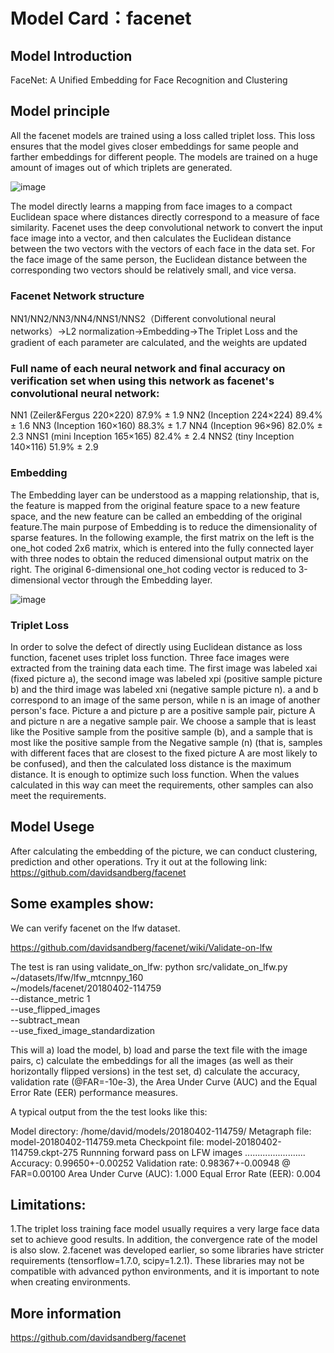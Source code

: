 # Model Card：facenet
## Model Introduction
FaceNet: A Unified Embedding for Face Recognition and Clustering

## Model principle

All the facenet models are trained using a loss called triplet loss. This loss ensures that the model gives closer embeddings for same people and farther embeddings for different people.
The models are trained on a huge amount of images out of which triplets are generated.

![image](https://user-images.githubusercontent.com/114071791/208702632-b747c6c0-578a-4e42-92e5-72358ce83e6f.png)

The model directly learns a mapping from face images to a compact Euclidean space where distances directly correspond to a measure of face similarity. Facenet uses the deep convolutional network to convert the input face image into a vector, and then calculates the Euclidean distance between the two vectors with the vectors of each face in the data set. For the face image of the same person, the Euclidean distance between the corresponding two vectors should be relatively small, and vice versa.

### Facenet Network structure

NN1/NN2/NN3/NN4/NNS1/NNS2（Different convolutional neural networks）->L2 normalization->Embedding->The Triplet Loss and the gradient of each parameter are calculated, and the weights are updated


### Full name of each neural network and final accuracy on verification set when using this network as facenet's convolutional neural network:

NN1 (Zeiler&Fergus 220×220)     87.9% ± 1.9
NN2 (Inception 224×224)         89.4% ± 1.6
NN3 (Inception 160×160)         88.3% ± 1.7
NN4 (Inception 96×96)           82.0% ± 2.3
NNS1 (mini Inception 165×165)   82.4% ± 2.4
NNS2 (tiny Inception 140×116)   51.9% ± 2.9

### Embedding

The Embedding layer can be understood as a mapping relationship, that is, the feature is mapped from the original feature space to a new feature space, and the new feature can be called an embedding of the original feature.The main purpose of Embedding is to reduce the dimensionality of sparse features.
In the following example, the first matrix on the left is the one_hot coded 2x6 matrix, which is entered into the fully connected layer with three nodes to obtain the reduced dimensional output matrix on the right. The original 6-dimensional one_hot coding vector is reduced to 3-dimensional vector through the Embedding layer.

![image](https://user-images.githubusercontent.com/114071791/208705890-2330e68a-97d4-4d4c-975d-e1cc098a6476.png)

### Triplet Loss

In order to solve the defect of directly using Euclidean distance as loss function, facenet uses triplet loss function.
Three face images were extracted from the training data each time. The first image was labeled xai (fixed picture a), the second image was labeled xpi (positive sample picture b) and the third image was labeled xni (negative sample picture n). a and b correspond to an image of the same person, while n is an image of another person's face. Picture a and picture p are a positive sample pair, picture A and picture n are a negative sample pair. We choose a sample that is least like the Positive sample from the positive sample (b), and a sample that is most like the positive sample from the Negative sample (n) (that is, samples with different faces that are closest to the fixed picture A are most likely to be confused), and then the calculated loss distance is the maximum distance. It is enough to optimize such loss function. When the values calculated in this way can meet the requirements, other samples can also meet the requirements.


## Model Usege

After calculating the embedding of the picture, we can conduct clustering, prediction and other operations. Try it out at the following link:
https://github.com/davidsandberg/facenet


## Some examples show:

We can verify facenet on the lfw dataset.

https://github.com/davidsandberg/facenet/wiki/Validate-on-lfw

The test is ran using validate_on_lfw:
python src/validate_on_lfw.py \
~/datasets/lfw/lfw_mtcnnpy_160 \
~/models/facenet/20180402-114759 \
--distance_metric 1 \
--use_flipped_images \
--subtract_mean \
--use_fixed_image_standardization

This will
a) load the model,
b) load and parse the text file with the image pairs,
c) calculate the embeddings for all the images (as well as their horizontally flipped versions) in the test set,
d) calculate the accuracy, validation rate (@FAR=-10e-3), the Area Under Curve (AUC) and the Equal Error Rate (EER) performance measures.

A typical output from the the test looks like this:

Model directory: /home/david/models/20180402-114759/
Metagraph file: model-20180402-114759.meta
Checkpoint file: model-20180402-114759.ckpt-275
Runnning forward pass on LFW images
........................
Accuracy: 0.99650+-0.00252
Validation rate: 0.98367+-0.00948 @ FAR=0.00100
Area Under Curve (AUC): 1.000
Equal Error Rate (EER): 0.004


## Limitations:

1.The triplet loss training face model usually requires a very large face data set to achieve good results. In addition, the convergence rate of the model is also slow.
2.facenet was developed earlier, so some libraries have stricter requirements (tensorflow=1.7.0, scipy=1.2.1). These libraries may not be compatible with advanced python environments, and it is important to note when creating environments.

## More information

https://github.com/davidsandberg/facenet
